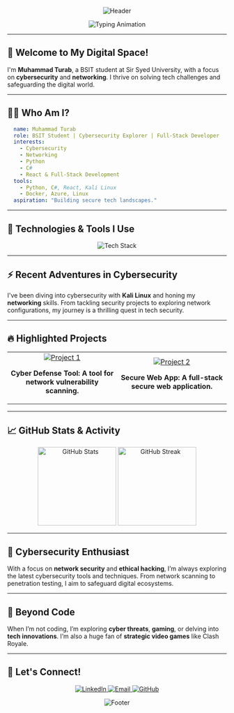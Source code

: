 
<!-- Header Banner with Stylish Gradient -->
<p align="center">
  <img src="https://capsule-render.vercel.app/api?type=waving&color=0:0066FF,100:00FFCC&height=180&section=header&text=Muhammad%20Turab&fontSize=50&fontColor=fff&animation=fadeIn&desc=Cybersecurity%20Explorer%20|%20Code%20Craftsman&descAlignY=65&descAlign=50" alt="Header"/>
</p>

<!-- Animated Typing Effect -->
<p align="center">
  <img src="https://readme-typing-svg.demolab.com?font=Fira+Code&size=26&pause=1000&color=00FFEC&center=true&vCenter=true&width=800&lines=Cybersecurity+Seeker+|+Networking;BSIT+Student+at+SSUET;Crafting+Secure+and+Innovative+Technology" alt="Typing Animation" />
</p>

---

## 👋 Welcome to My Digital Space!

I'm **Muhammad Turab**, a BSIT student at Sir Syed University, with a focus on **cybersecurity** and **networking**. I thrive on solving tech challenges and safeguarding the digital world.

---

## 🧑‍💻 Who Am I?

```yaml
  name: Muhammad Turab
  role: BSIT Student | Cybersecurity Explorer | Full-Stack Developer
  interests:
    - Cybersecurity
    - Networking
    - Python
    - C#
    - React & Full-Stack Development
  tools:
    - Python, C#, React, Kali Linux
    - Docker, Azure, Linux
  aspiration: "Building secure tech landscapes."
```

---

## 🚀 Technologies & Tools I Use

<p align="center">
  <img src="https://skillicons.dev/icons?i=python,cs,cpp,react,docker,azure,kubernetes,linux&perline=8" alt="Tech Stack" />
</p>

---

## ⚡ Recent Adventures in Cybersecurity

I've been diving into cybersecurity with **Kali Linux** and honing my **networking** skills. From tackling security projects to exploring network configurations, my journey is a thrilling quest in tech security.

---

## 🔥 Highlighted Projects

<table align="center" width="90%">
  <tr>
    <td align="center" width="50%">
      <a href="https://github.com/MuhammadTurab/project1">
        <img src="https://img.shields.io/badge/Cybersecurity%20Tool-0066FF?style=for-the-badge&logo=github&logoColor=white" alt="Project 1" />
      </a>
      <p><strong>Cyber Defense Tool: A tool for network vulnerability scanning.</strong></p>
    </td>
    <td align="center" width="50%">
      <a href="https://github.com/MuhammadTurab/project2">
        <img src="https://img.shields.io/badge/FullStack%20App-00FFCC?style=for-the-badge&logo=github&logoColor=white" alt="Project 2" />
      </a>
      <p><strong>Secure Web App: A full-stack secure web application.</strong></p>
    </td>
  </tr>
</table>

---

## 📈 GitHub Stats & Activity

<p align="center">
  <img src="https://github-readme-stats.vercel.app/api?username=MuhammadTurab&show_icons=true&theme=highcontrast&count_private=true" alt="GitHub Stats" height="180em" />
  <img src="https://github-readme-streak-stats.herokuapp.com/?user=MuhammadTurab&theme=highcontrast" alt="GitHub Streak" height="180em" />
</p>

---

## 🔐 Cybersecurity Enthusiast

With a focus on **network security** and **ethical hacking**, I’m always exploring the latest cybersecurity tools and techniques. From network scanning to penetration testing, I aim to safeguard digital ecosystems.

---

## 🌌 Beyond Code

When I’m not coding, I’m exploring **cyber threats**, **gaming**, or delving into **tech innovations**. I’m also a huge fan of **strategic video games** like Clash Royale.

---

## 💬 Let's Connect!

<p align="center">
  <a href="https://www.linkedin.com/in/muhammad-turab/">
    <img src="https://img.shields.io/badge/LinkedIn-0A66C2?style=for-the-badge&logo=linkedin&logoColor=white" alt="LinkedIn"/>
  </a>
  <a href="mailto:muhammad.turab@example.com">
    <img src="https://img.shields.io/badge/Email-D14836?style=for-the-badge&logo=gmail&logoColor=white" alt="Email"/>
  </a>
  <a href="https://github.com/MuhammadTurab">
    <img src="https://img.shields.io/badge/GitHub-181717?style=for-the-badge&logo=github&logoColor=white" alt="GitHub"/>
  </a>
</p>

<!-- Footer -->
<p align="center">
  <img src="https://capsule-render.vercel.app/api?type=waving&color=0:0066FF,100:00FFCC&height=120&section=footer" alt="Footer"/>
</p>
